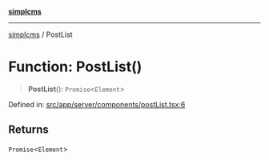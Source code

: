 [**simplcms**](../README.md)

***

[simplcms](../README.md) / PostList

# Function: PostList()

> **PostList**(): `Promise`\<`Element`\>

Defined in: [src/app/server/components/postList.tsx:6](https://github.com/joshkotrous/simplCMS/blob/d047d3f54c2e35ff1f967c5468fa7e1ea0e5eb8e/src/app/server/components/postList.tsx#L6)

## Returns

`Promise`\<`Element`\>
